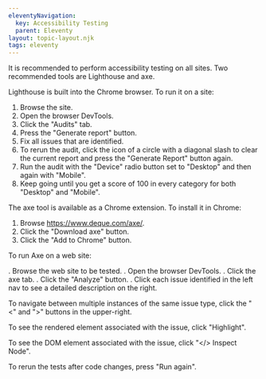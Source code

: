 ```yaml
---
eleventyNavigation:
  key: Accessibility Testing
  parent: Eleventy
layout: topic-layout.njk
tags: eleventy
---
```


It is recommended to perform accessibility testing on all sites.
Two recommended tools are Lighthouse and axe.

Lighthouse is built into the Chrome browser.
To run it on a site:

1. Browse the site.
1. Open the browser DevTools.
1. Click the "Audits" tab.
1. Press the "Generate report" button.
1. Fix all issues that are identified.
1. To rerun the audit, click the icon of a circle with a diagonal slash
   to clear the current report and press the "Generate Report" button again.
1. Run the audit with the "Device" radio button set to "Desktop"
   and then again with "Mobile".
1. Keep going until you get a score of 100 in every category
   for both "Desktop" and "Mobile".

The axe tool is available as a Chrome extension.
To install it in Chrome:

1. Browse <https://www.deque.com/axe/>.
1. Click the "Download axe" button.
1. Click the "Add to Chrome" button.

To run Axe on a web site:

. Browse the web site to be tested.
. Open the browser DevTools.
. Click the axe tab.
. Click the "Analyze" button.
. Click each issue identified in the left nav
to see a detailed description on the right.

To navigate between multiple instances of the same issue type,
click the "<" and ">" buttons in the upper-right.

To see the rendered element associated with the issue,
click "Highlight".

To see the DOM element associated with the issue,
click "</> Inspect Node".

To rerun the tests after code changes,
press "Run again".
